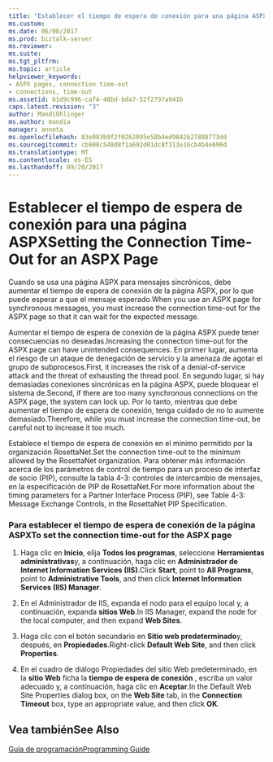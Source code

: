 ```yaml
---
title: "Establecer el tiempo de espera de conexión para una página ASPX | Documentos de Microsoft"
ms.custom: 
ms.date: 06/08/2017
ms.prod: biztalk-server
ms.reviewer: 
ms.suite: 
ms.tgt_pltfrm: 
ms.topic: article
helpviewer_keywords:
- ASPX pages, connection time-out
- connections, time-out
ms.assetid: 61d9c996-caf4-48bd-bda7-52f2797a941b
caps.latest.revision: "3"
author: MandiOhlinger
ms.author: mandia
manager: anneta
ms.openlocfilehash: 83e083b9f2f0262095e58b4ed9842627888773dd
ms.sourcegitcommit: cb908c540d8f1a692d01dc8f313e16cb4b4e696d
ms.translationtype: MT
ms.contentlocale: es-ES
ms.lasthandoff: 09/20/2017
---
```

# <a name="setting-the-connection-time-out-for-an-aspx-page"></a><span data-ttu-id="27278-102">Establecer el tiempo de espera de conexión para una página ASPX</span><span class="sxs-lookup"><span data-stu-id="27278-102">Setting the Connection Time-Out for an ASPX Page</span></span>
<span data-ttu-id="27278-103">Cuando se usa una página ASPX para mensajes sincrónicos, debe aumentar el tiempo de espera de conexión de la página ASPX, por lo que puede esperar a que el mensaje esperado.</span><span class="sxs-lookup"><span data-stu-id="27278-103">When you use an ASPX page for synchronous messages, you must increase the connection time-out for the ASPX page so that it can wait for the expected message.</span></span>  
  
 <span data-ttu-id="27278-104">Aumentar el tiempo de espera de conexión de la página ASPX puede tener consecuencias no deseadas.</span><span class="sxs-lookup"><span data-stu-id="27278-104">Increasing the connection time-out for the ASPX page can have unintended consequences.</span></span> <span data-ttu-id="27278-105">En primer lugar, aumenta el riesgo de un ataque de denegación de servicio y la amenaza de agotar el grupo de subprocesos.</span><span class="sxs-lookup"><span data-stu-id="27278-105">First, it increases the risk of a denial-of-service attack and the threat of exhausting the thread pool.</span></span> <span data-ttu-id="27278-106">En segundo lugar, si hay demasiadas conexiones sincrónicas en la página ASPX, puede bloquear el sistema de.</span><span class="sxs-lookup"><span data-stu-id="27278-106">Second, if there are too many synchronous connections on the ASPX page, the system can lock up.</span></span> <span data-ttu-id="27278-107">Por lo tanto, mientras que debe aumentar el tiempo de espera de conexión, tenga cuidado de no lo aumente demasiado.</span><span class="sxs-lookup"><span data-stu-id="27278-107">Therefore, while you must increase the connection time-out, be careful not to increase it too much.</span></span>  
  
 <span data-ttu-id="27278-108">Establece el tiempo de espera de conexión en el mínimo permitido por la organización RosettaNet.</span><span class="sxs-lookup"><span data-stu-id="27278-108">Set the connection time-out to the minimum allowed by the RosettaNet organization.</span></span> <span data-ttu-id="27278-109">Para obtener más información acerca de los parámetros de control de tiempo para un proceso de interfaz de socio (PIP), consulte la tabla 4-3: controles de intercambio de mensajes, en la especificación de PIP de RosettaNet.</span><span class="sxs-lookup"><span data-stu-id="27278-109">For more information about the timing parameters for a Partner Interface Process (PIP), see Table 4-3: Message Exchange Controls, in the RosettaNet PIP Specification.</span></span>  
  
### <a name="to-set-the-connection-time-out-for-the-aspx-page"></a><span data-ttu-id="27278-110">Para establecer el tiempo de espera de conexión de la página ASPX</span><span class="sxs-lookup"><span data-stu-id="27278-110">To set the connection time-out for the ASPX page</span></span>  
  
1.  <span data-ttu-id="27278-111">Haga clic en **Inicio**, elija **Todos los programas**, seleccione **Herramientas administrativas**y, a continuación, haga clic en **Administrador de Internet Information Services (IIS)**.</span><span class="sxs-lookup"><span data-stu-id="27278-111">Click **Start**, point to **All Programs**, point to **Administrative Tools**, and then click **Internet Information Services (IIS) Manager**.</span></span>  
  
2.  <span data-ttu-id="27278-112">En el Administrador de IIS, expanda el nodo para el equipo local y, a continuación, expanda **sitios Web**.</span><span class="sxs-lookup"><span data-stu-id="27278-112">In IIS Manager, expand the node for the local computer, and then expand **Web Sites**.</span></span>  
  
3.  <span data-ttu-id="27278-113">Haga clic con el botón secundario en **Sitio web predeterminado**y, después, en **Propiedades**.</span><span class="sxs-lookup"><span data-stu-id="27278-113">Right-click **Default Web Site**, and then click **Properties**.</span></span>  
  
4.  <span data-ttu-id="27278-114">En el cuadro de diálogo Propiedades del sitio Web predeterminado, en la **sitio Web** ficha la **tiempo de espera de conexión** , escriba un valor adecuado y, a continuación, haga clic en **Aceptar**.</span><span class="sxs-lookup"><span data-stu-id="27278-114">In the Default Web Site Properties dialog box, on the **Web Site** tab, in the **Connection Timeout** box, type an appropriate value, and then click **OK**.</span></span>  
  
## <a name="see-also"></a><span data-ttu-id="27278-115">Vea también</span><span class="sxs-lookup"><span data-stu-id="27278-115">See Also</span></span>  
 [<span data-ttu-id="27278-116">Guía de programación</span><span class="sxs-lookup"><span data-stu-id="27278-116">Programming Guide</span></span>](../../adapters-and-accelerators/accelerator-rosettanet/programming-guide2.md)